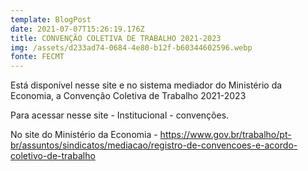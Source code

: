 ```yaml
---
template: BlogPost
date: 2021-07-07T15:26:19.176Z
title: CONVENÇÃO COLETIVA DE TRABALHO 2021-2023
img: /assets/d233ad74-0684-4e80-b12f-b60344602596.webp
fonte: FECMT
---
```

Está disponível nesse site e no sistema mediador do Ministério da Economia, a Convenção Coletiva de Trabalho 2021-2023

Para acessar nesse site - Institucional - convenções.

No site do Ministério da Economia - https://www.gov.br/trabalho/pt-br/assuntos/sindicatos/mediacao/registro-de-convencoes-e-acordo-coletivo-de-trabalho